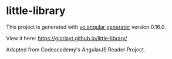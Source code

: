 # little-library

This project is generated with [yo angular generator](https://github.com/yeoman/generator-angular) version 0.16.0. 

View it here: https://gloriayt.github.io/little-library/ 

Adapted from Codeacademy's AngularJS Reader Project.
